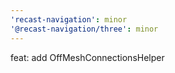 ```yaml
---
'recast-navigation': minor
'@recast-navigation/three': minor
---
```


feat: add OffMeshConnectionsHelper
